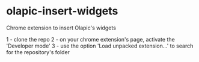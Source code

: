 olapic-insert-widgets
=====================

Chrome extension to insert Olapic's widgets

1 - clone the repo
2 - on your chrome extension's page, activate the 'Developer mode'
3 - use the option 'Load unpacked extension...' to search for the repository's folder
